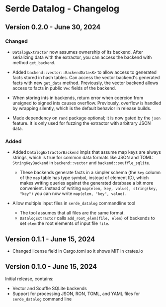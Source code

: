 # Serde Datalog - Changelog

## Version 0.2.0 - June 30, 2024

### Changed

- `DatalogExtractor` now assumes ownership of its backend. After serializing
  data with the extractor, you can access the backend with method `get_backend`.

- Added `backend::vector::BackendData<K>` to allow access to generated facts
  stored in hash tables. Can access the vector backend's generated facts with
  new `get_data` method. Previously, the vector backend allows access to facts
  in public `Vec` fields of the backend.

- When storing ints in backends, return error when coercion from unsigned to
  signed ints causes overflow. Previously, overflow is handled by wrapping
  silently, which is the default behavior in release builds.

- Made dependency on `rand` package optional; it is now gated by the `json` feature.
  It is only used for fuzzing the extractor with arbitrary JSON data.

### Added

- Added `DatalogExtractorBackend` impls that assume map keys are always strings,
  which is true for common data formats like JSON and TOML: `StringKeyBackend`
  in `backend::vector` and `backend::souffle_sqlite`.
    - These backends generate facts in a simpler schema (the `key` column of the
      `map` table has type symbol, instead of element ID), which makes writing
      queries against the generated database a bit more convenient. Instead of
      writing `map(elem, key, value), string(key, "key")` you can now write
      `map(elem, "key", value)`.

- Allow multiple input files in `serde_datalog` commandline tool
    - The tool assumes that all files are the same format.
    - `DatalogExtractor` calls `add_root_elem(file, elem)` of backends to
      set `elem` the root elements of input file `file`.

## Version 0.1.1 - June 15, 2024

- Changed license field in Cargo.toml so it shows MIT in crates.io

## Version 0.1.0 - June 15, 2024

Initial release, contains:

- Vector and Souffle SQLite backends
- Support for processing JSON, RON, TOML, and YAML files for `serde_datalog` command line
